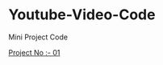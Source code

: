 # Youtube-Video-Code
Mini Project Code 


[ Project No :- 01 ](https://github.com/Mohdasad4006/Youtube-Video-Code/blob/main/01--MusicPlayer/MusicPlayer.md)

